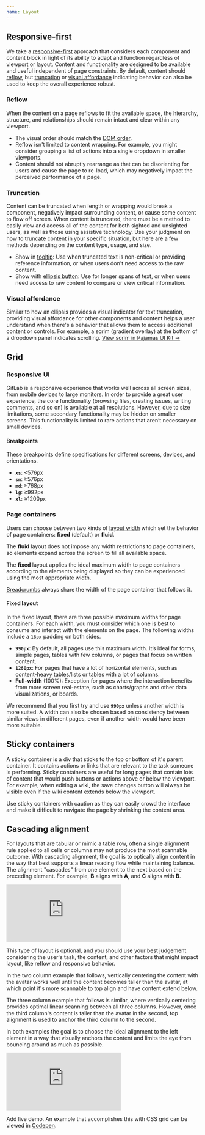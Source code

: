 ```yaml
---
name: Layout
---
```


## Responsive-first

We take a [responsive-first](/product-foundations/layout#responsive-ui) approach that considers each component and content block in light of its ability to adapt and function regardless of viewport or layout. Content and functionality are designed to be available and useful independent of page constraints. By default, content should [reflow](#reflow), but [truncation](#truncation) or [visual affordance](#visual-affordance) indicating behavior can also be used to keep the overall experience robust.

### Reflow

When the content on a page reflows to fit the available space, the hierarchy, structure, and relationships should remain intact and clear within any viewport. 
- The visual order should match the [DOM order](https://www.w3.org/WAI/WCAG21/Techniques/css/C27). 
- Reflow isn't limited to content wrapping. For example, you might consider grouping a list of actions into a single dropdown in smaller viewports.
- Content should not abruptly rearrange as that can be disorienting for users and cause the page to re-load, which may negatively impact the perceived performance of a page. 

### Truncation

Content can be truncated when length or wrapping would break a component, negatively impact surrounding content, or cause some content to flow off screen. When content is truncated, there must be a method to easily view and access all of the content for both sighted and unsighted users, as well as those using assistive technology. Use your judgment on how to truncate content in your specific situation, but here are a few methods depending on the content type, usage, and size.

- Show in [tooltip](/components/tooltip): Use when truncated text is non-critical or providing reference information, or when users don't need access to the raw content. 
- Show with [ellipsis button](/components/button#ellipsis): Use for longer spans of text, or when users need access to raw content to compare or view critical information.

### Visual affordance

Similar to how an ellipsis provides a visual indicator for text truncation, providing visual affordance for other components and content helps a user understand when there's a behavior that allows them to access additional content or controls. For example, a scrim (gradient overlay) at the bottom of a dropdown panel indicates scrolling. [View scrim in Pajamas UI Kit →](https://www.figma.com/file/qEddyqCrI7kPSBjGmwkZzQ/Component-library?node-id=12053%3A184)

## Grid

### Responsive UI

GitLab is a responsive experience that works well across all screen sizes, from mobile devices to large monitors. In order to provide a great user experience, the core functionality (browsing files, creating issues, writing comments, and so on) is available at all resolutions. However, due to size limitations, some secondary functionality may be hidden on smaller screens. This functionality is limited to rare actions that aren’t necessary on small devices.

#### Breakpoints

These breakpoints define specifications for different screens, devices, and orientations.

- **`xs`**: <576px
- **`sm`**: ≥576px
- **`md`**: ≥768px
- **`lg`**: ≥992px
- **`xl`**: ≥1200px

### Page containers

Users can choose between two kinds of [layout width](https://docs.gitlab.com/ee/user/profile/preferences.html#layout-width) which set the behavior of page containers: **fixed** (default) or **fluid**.

The **fluid** layout does not impose any width restrictions to page containers, so elements expand across the screen to fill all available space.

The **fixed** layout applies the ideal maximum width to page containers according to the elements being displayed so they can be experienced using the most appropriate width.

[Breadcrumbs](/components/breadcrumb) always share the width of the page container that follows it.

#### Fixed layout

In the fixed layout, there are three possible maximum widths for page containers. For each width, you must consider which one is best to consume and interact with the elements on the page. The following widths include a `16px` padding on both sides.

- **`990px`**: By default, all pages use this maximum width. It’s ideal for forms, simple pages, tables with few columns, or pages that focus on written content.
- **`1280px`**: For pages that have a lot of horizontal elements, such as content-heavy tables/lists or tables with a lot of columns.
- **Full-width** (100%): Exception for pages where the interaction benefits from more screen real-estate, such as charts/graphs and other data visualizations, or boards.

We recommend that you first try and use **`990px`** unless another width is more suited. A width can also be chosen based on consistency between similar views in different pages, even if another width would have been more suitable.

## Sticky containers

A sticky container is a div that sticks to the top or bottom of it's parent container. It contains actions or links that are relevant to the task someone is performing. Sticky containers are useful for long pages that contain lots of content that would push buttons or actions above or below the viewport. For example, when editing a wiki, the save changes button will always be visible even if the wiki content extends below the viewport.

Use sticky containers with caution as they can easily crowd the interface and make it difficult to navigate the page by shrinking the content area.

## Cascading alignment

For layouts that are tabular or mimic a table row, often a single alignment rule applied to all cells or columns may not produce the most scannable outcome. With cascading alignment, the goal is to optically align content in the way that best supports a linear reading flow while maintaining balance. The alignment "cascades" from one element to the next based on the preceding element. For example, **B** aligns with **A**, and **C** aligns with **B**.

<div class="figma-embed" aria-label="Cascading alignment demo 1" role="img">
  <iframe frameborder="0" src="https://www.figma.com/embed?embed_host=share&url=https%3A%2F%2Fwww.figma.com%2Ffile%2F2XRq1MnIG69iti76Mh9HpJ%2FPajamas-visual-examples%3Ftype%3Ddesign%26node-id%3D22364%253A696%26mode%3Ddesign%26t%3DcBlAHP3Ol5JxVR79-1" allowfullscreen></iframe>
</div>

This type of layout is optional, and you should use your best judgement considering the user's task, the content, and other factors that might impact layout, like reflow and responsive behavior.

In the two column example that follows, vertically centering the content with the avatar works well until the content becomes taller than the avatar, at which point it's more scannable to top align and have content extend below.

The three column example that follows is similar, where vertically centering provides optimal linear scanning between all three columns. However, once the third column's content is taller than the avatar in the second, top alignment is used to anchor the third column to the second.

In both examples the goal is to choose the ideal alignment to the left element in a way that visually anchors the content and limits the eye from bouncing around as much as possible.

<div class="figma-embed" aria-label="Cascading alignment demo 2" role="img">
  <iframe frameborder="0" src="https://www.figma.com/embed?embed_host=share&url=https%3A%2F%2Fwww.figma.com%2Ffile%2F2XRq1MnIG69iti76Mh9HpJ%2FPajamas-visual-examples%3Ftype%3Ddesign%26node-id%3D22364%253A656%26mode%3Ddesign%26t%3DcBlAHP3Ol5JxVR79-1" allowfullscreen></iframe>
</div>

<todo>Add live demo. An example that accomplishes this with CSS grid can be viewed in [Codepen](https://codepen.io/lostsatellites/pen/ZEwVOgz).</todo>
